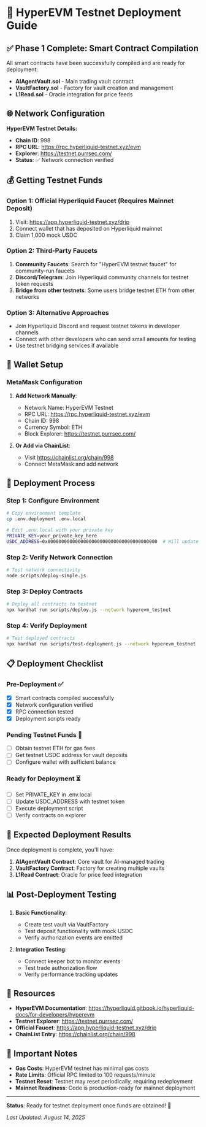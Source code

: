 # 🚀 HyperEVM Testnet Deployment Guide

## ✅ Phase 1 Complete: Smart Contract Compilation

All smart contracts have been successfully compiled and are ready for deployment:

- **AIAgentVault.sol** - Main trading vault contract
- **VaultFactory.sol** - Factory for vault creation and management  
- **L1Read.sol** - Oracle integration for price feeds

## 🌐 Network Configuration

**HyperEVM Testnet Details:**
- **Chain ID**: 998
- **RPC URL**: https://rpc.hyperliquid-testnet.xyz/evm
- **Explorer**: https://testnet.purrsec.com/
- **Status**: ✅ Network connection verified

## 💰 Getting Testnet Funds

### Option 1: Official Hyperliquid Faucet (Requires Mainnet Deposit)
1. Visit: https://app.hyperliquid-testnet.xyz/drip
2. Connect wallet that has deposited on Hyperliquid mainnet
3. Claim 1,000 mock USDC

### Option 2: Third-Party Faucets
1. **Community Faucets**: Search for "HyperEVM testnet faucet" for community-run faucets
2. **Discord/Telegram**: Join Hyperliquid community channels for testnet token requests
3. **Bridge from other testnets**: Some users bridge testnet ETH from other networks

### Option 3: Alternative Approaches
- Join Hyperliquid Discord and request testnet tokens in developer channels
- Connect with other developers who can send small amounts for testing
- Use testnet bridging services if available

## 🔐 Wallet Setup

### MetaMask Configuration
1. **Add Network Manually**:
   - Network Name: HyperEVM Testnet
   - RPC URL: https://rpc.hyperliquid-testnet.xyz/evm
   - Chain ID: 998
   - Currency Symbol: ETH
   - Block Explorer: https://testnet.purrsec.com/

2. **Or Add via ChainList**:
   - Visit https://chainlist.org/chain/998
   - Connect MetaMask and add network

## 🚀 Deployment Process

### Step 1: Configure Environment
```bash
# Copy environment template
cp .env.deployment .env.local

# Edit .env.local with your private key
PRIVATE_KEY=your_private_key_here
USDC_ADDRESS=0x0000000000000000000000000000000000000000  # Will update with actual testnet USDC
```

### Step 2: Verify Network Connection
```bash
# Test network connectivity
node scripts/deploy-simple.js
```

### Step 3: Deploy Contracts
```bash
# Deploy all contracts to testnet
npx hardhat run scripts/deploy.js --network hyperevm_testnet
```

### Step 4: Verify Deployment
```bash
# Test deployed contracts
npx hardhat run scripts/test-deployment.js --network hyperevm_testnet
```

## 📋 Deployment Checklist

### Pre-Deployment ✅
- [x] Smart contracts compiled successfully
- [x] Network configuration verified
- [x] RPC connection tested
- [x] Deployment scripts ready

### Pending Testnet Funds 🔄
- [ ] Obtain testnet ETH for gas fees
- [ ] Get testnet USDC address for vault deposits
- [ ] Configure wallet with sufficient balance

### Ready for Deployment ⏳
- [ ] Set PRIVATE_KEY in .env.local
- [ ] Update USDC_ADDRESS with testnet token
- [ ] Execute deployment script
- [ ] Verify contracts on explorer

## 🎯 Expected Deployment Results

Once deployment is complete, you'll have:

1. **AIAgentVault Contract**: Core vault for AI-managed trading
2. **VaultFactory Contract**: Factory for creating multiple vaults
3. **L1Read Contract**: Oracle for price feed integration

## 📊 Post-Deployment Testing

1. **Basic Functionality**:
   - Create test vault via VaultFactory
   - Test deposit functionality with mock USDC
   - Verify authorization events are emitted

2. **Integration Testing**:
   - Connect keeper bot to monitor events
   - Test trade authorization flow
   - Verify performance tracking updates

## 🔗 Resources

- **HyperEVM Documentation**: https://hyperliquid.gitbook.io/hyperliquid-docs/for-developers/hyperevm
- **Testnet Explorer**: https://testnet.purrsec.com/
- **Official Faucet**: https://app.hyperliquid-testnet.xyz/drip
- **ChainList Entry**: https://chainlist.org/chain/998

## 🚨 Important Notes

- **Gas Costs**: HyperEVM testnet has minimal gas costs
- **Rate Limits**: Official RPC limited to 100 requests/minute
- **Testnet Reset**: Testnet may reset periodically, requiring redeployment
- **Mainnet Readiness**: Code is production-ready for mainnet deployment

---

**Status**: Ready for testnet deployment once funds are obtained! 🚀

*Last Updated: August 14, 2025*